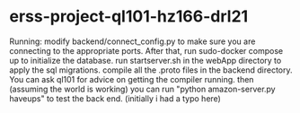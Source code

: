 # erss-project-ql101-hz166-drl21
Running:
modify backend/connect_config.py to make sure you are connecting to the appropriate ports.
After that,
run sudo-docker compose up to initialize the database.
run startserver.sh in the webApp directory to apply the sql migrations.
compile all the .proto files in the backend directory. You can ask ql101 for advice on getting the compiler running.
then (assuming the world is working) you can run 
"python amazon-server.py haveups" to test the back end. (initially i had a typo here)
